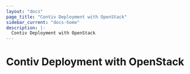 ```yaml
---
layout: "docs"
page_title: "Contiv Deployment with OpenStack"
sidebar_current: "docs-home"
description: |-
  Contiv Deployment with OpenStack
---
```


# Contiv Deployment with OpenStack
